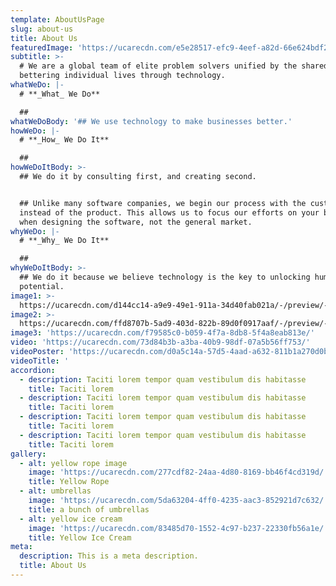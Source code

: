 ```yaml
---
template: AboutUsPage
slug: about-us
title: About Us
featuredImage: 'https://ucarecdn.com/e5e28517-efc9-4eef-a82d-66e624bdf283/'
subtitle: >-
  # We are a global team of elite problem solvers unified by the shared goal of
  bettering individual lives through technology.
whatWeDo: |-
  # **_What_ We Do**

  ##
whatWeDoBody: '## We use technology to make businesses better.'
howWeDo: |-
  # **_How_ We Do It**

  ##
howWeDoItBody: >-
  ## We do it by consulting first, and creating second.


  ## Unlike many software companies, we begin our process with the customer
  instead of the product. This allows us to focus our efforts on your business
  when designing the software, not the general market.
whyWeDo: |-
  # **_Why_ We Do It**

  ##
whyWeDoItBody: >-
  ## We do it because we believe technology is the key to unlocking human
  potential.
image1: >-
  https://ucarecdn.com/d144cc14-a9e9-49e1-911a-34d40fab021a/-/preview/-/enhance/91/
image2: >-
  https://ucarecdn.com/ffd8707b-5ad9-403d-822b-89d0f0917aaf/-/preview/-/rotate/90/
image3: 'https://ucarecdn.com/f79585c0-b059-4f7a-8db8-5f4a8eab813e/'
video: 'https://ucarecdn.com/73d84b3b-a3ba-40b9-98df-07a5b56ff753/'
videoPoster: 'https://ucarecdn.com/d0a5c14a-57d5-4aad-a632-811b1a270d0b/'
videoTitle: '                                                                     '
accordion:
  - description: Taciti lorem tempor quam vestibulum dis habitasse
    title: Taciti lorem
  - description: Taciti lorem tempor quam vestibulum dis habitasse
    title: Taciti lorem
  - description: Taciti lorem tempor quam vestibulum dis habitasse
    title: Taciti lorem
  - description: Taciti lorem tempor quam vestibulum dis habitasse
    title: Taciti lorem
gallery:
  - alt: yellow rope image
    image: 'https://ucarecdn.com/277cdf82-24aa-4d80-8169-bb46f4cd319d/'
    title: Yellow Rope
  - alt: umbrellas
    image: 'https://ucarecdn.com/5da63204-4ff0-4235-aac3-852921d7c632/'
    title: a bunch of umbrellas
  - alt: yellow ice cream
    image: 'https://ucarecdn.com/83485d70-1552-4c97-b237-22330fb56a1e/'
    title: Yellow Ice Cream
meta:
  description: This is a meta description.
  title: About Us
---
```


